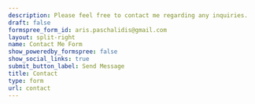 ```yaml
---
description: Please feel free to contact me regarding any inquiries.
draft: false
formspree_form_id: aris.paschalidis@gmail.com
layout: split-right
name: Contact Me Form
show_poweredby_formspree: false
show_social_links: true
submit_button_label: Send Message
title: Contact
type: form
url: contact
---
```

